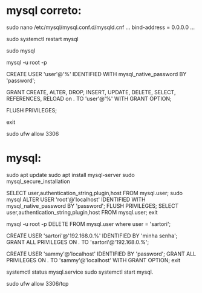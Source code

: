 # mysql correto:

  sudo nano /etc/mysql/mysql.conf.d/mysqld.cnf
  ...
  bind-address            = 0.0.0.0
  ...

  sudo systemctl restart mysql

  sudo mysql

  mysql -u root -p

  CREATE USER 'user'@'%' IDENTIFIED WITH mysql_native_password BY 'password';

  GRANT CREATE, ALTER, DROP, INSERT, UPDATE, DELETE, SELECT, REFERENCES, RELOAD on *.* TO 'user'@'%' WITH GRANT OPTION;

  FLUSH PRIVILEGES;

  exit

  sudo ufw allow 3306

# mysql:
  sudo apt update
  sudo apt install mysql-server
  sudo mysql_secure_installation

  SELECT user,authentication_string,plugin,host FROM mysql.user;
  sudo mysql
  ALTER USER 'root'@'localhost' IDENTIFIED WITH mysql_native_password BY 'password';
  FLUSH PRIVILEGES;
  SELECT user,authentication_string,plugin,host FROM mysql.user;
  exit

  mysql -u root -p
  DELETE FROM mysql.user where user = 'sartori';

  CREATE USER 'sartori'@'192.168.0.%' IDENTIFIED BY 'minha senha';
  GRANT ALL PRIVILEGES ON *.* TO 'sartori'@'192.168.0.%';

  CREATE USER 'sammy'@'localhost' IDENTIFIED BY 'password';
  GRANT ALL PRIVILEGES ON *.* TO 'sammy'@'localhost' WITH GRANT OPTION;
  exit

  systemctl status mysql.service
  sudo systemctl start mysql.

  sudo ufw allow 3306/tcp
